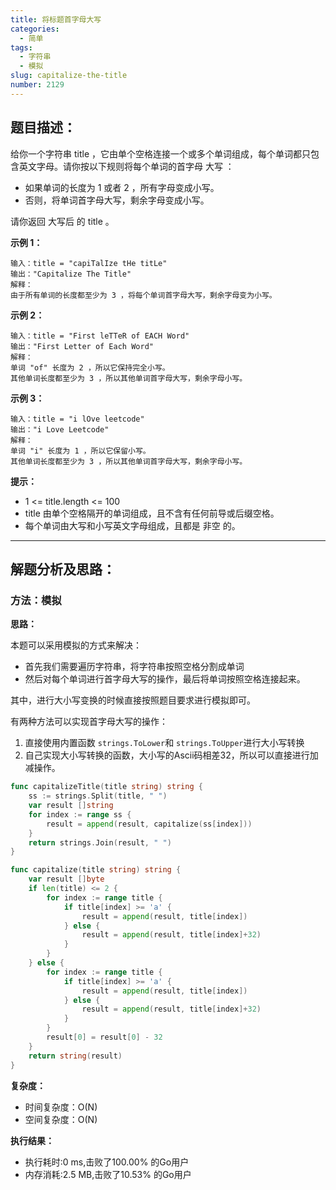 ```yaml
---
title: 将标题首字母大写
categories:
  - 简单
tags:
  - 字符串
  - 模拟
slug: capitalize-the-title
number: 2129
---
```


## 题目描述：

给你一个字符串 title ，它由单个空格连接一个或多个单词组成，每个单词都只包含英文字母。请你按以下规则将每个单词的首字母 大写 ：

- 如果单词的长度为 1 或者 2 ，所有字母变成小写。
- 否则，将单词首字母大写，剩余字母变成小写。

请你返回 大写后 的 title 。

**示例 1：**
```
输入：title = "capiTalIze tHe titLe"
输出："Capitalize The Title"
解释：
由于所有单词的长度都至少为 3 ，将每个单词首字母大写，剩余字母变为小写。
```

**示例 2：**
```
输入：title = "First leTTeR of EACH Word"
输出："First Letter of Each Word"
解释：
单词 "of" 长度为 2 ，所以它保持完全小写。
其他单词长度都至少为 3 ，所以其他单词首字母大写，剩余字母小写。
```

**示例 3：**
```
输入：title = "i lOve leetcode"
输出："i Love Leetcode"
解释：
单词 "i" 长度为 1 ，所以它保留小写。
其他单词长度都至少为 3 ，所以其他单词首字母大写，剩余字母小写。
```

**提示：**
- 1 <= title.length <= 100
- title 由单个空格隔开的单词组成，且不含有任何前导或后缀空格。
- 每个单词由大写和小写英文字母组成，且都是 非空 的。

---
## 解题分析及思路：


### 方法：模拟

**思路：**


本题可以采用模拟的方式来解决：

- 首先我们需要遍历字符串，将字符串按照空格分割成单词
- 然后对每个单词进行首字母大写的操作，最后将单词按照空格连接起来。

其中，进行大小写变换的时候直接按照题目要求进行模拟即可。

有两种方法可以实现首字母大写的操作：

1. 直接使用内置函数 `strings.ToLower`和 `strings.ToUpper`进行大小写转换
2. 自己实现大小写转换的函数，大小写的Ascii码相差32，所以可以直接进行加减操作。

```go
func capitalizeTitle(title string) string {
	ss := strings.Split(title, " ")
	var result []string
	for index := range ss {
		result = append(result, capitalize(ss[index]))
	}
	return strings.Join(result, " ")
}

func capitalize(title string) string {
	var result []byte
	if len(title) <= 2 {
		for index := range title {
			if title[index] >= 'a' {
				result = append(result, title[index])
			} else {
				result = append(result, title[index]+32)
			}
		}
	} else {
		for index := range title {
			if title[index] >= 'a' {
				result = append(result, title[index])
			} else {
				result = append(result, title[index]+32)
			}
		}
		result[0] = result[0] - 32
	}
	return string(result)
}
```

**复杂度：**

- 时间复杂度：O(N)
- 空间复杂度：O(N)

**执行结果：**

- 执行耗时:0 ms,击败了100.00% 的Go用户
- 内存消耗:2.5 MB,击败了10.53% 的Go用户

